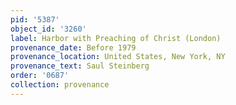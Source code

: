 ```yaml
---
pid: '5387'
object_id: '3260'
label: Harbor with Preaching of Christ (London)
provenance_date: Before 1979
provenance_location: United States, New York, NY
provenance_text: Saul Steinberg
order: '0687'
collection: provenance
---
```

